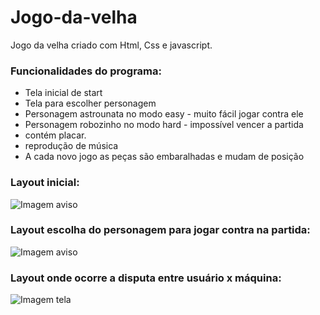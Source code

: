 # Jogo-da-velha
Jogo da velha criado com Html, Css e javascript.

### Funcionalidades do programa:
* Tela inicial de start
* Tela para escolher personagem
* Personagem astrounata no modo easy - muito fácil jogar contra ele
* Personagem robozinho no modo hard - impossível vencer a partida
* contém placar.
* reprodução de música
* A cada novo jogo as peças são embaralhadas e mudam de posição

### Layout inicial:
![Imagem aviso](https://github.com/LuizEduardodeLima/Jogo-da-memoria/blob/main/icone/start.png)

### Layout escolha do personagem para jogar contra na partida:
![Imagem aviso](https://github.com/LuizEduardodeLima/Jogo-da-memoria/blob/main/icone/personagens.png)


### Layout onde ocorre a disputa entre usuário x máquina:
![Imagem tela](https://github.com/LuizEduardodeLima/Jogo-da-memoria/blob/main/icone/partida.png)
